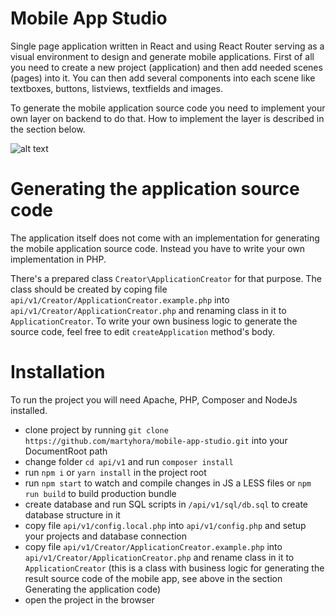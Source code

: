 # Mobile App Studio

Single page application written in React and using React Router serving as a visual environment to design and generate mobile applications. First of all you need to create a new project (application) and then add needed scenes (pages) into it. You can then add several components into each scene like textboxes, buttons, listviews, textfields and images.

To generate the mobile application source code you need to implement your own layer on backend to do that. How to implement the layer is described in the section below.

![alt text](https://martyhora.cz/img/portfolio/thumbnails/1.png)

# Generating the application source code

The application itself does not come with an implementation for generating the mobile application source code. Instead you have to write your own implementation in PHP.

There's a prepared class ```Creator\ApplicationCreator``` for that purpose. The class should be created by coping file ```api/v1/Creator/ApplicationCreator.example.php``` into ```api/v1/Creator/ApplicationCreator.php``` and renaming class in it to ```ApplicationCreator```. To write your own business logic to generate the source code, feel free to edit ```createApplication``` method's body.

# Installation

To run the project you will need Apache, PHP, Composer and NodeJs installed.

- clone project by running ```git clone https://github.com/martyhora/mobile-app-studio.git``` into your DocumentRoot path
- change folder ```cd api/v1``` and run ```composer install```
- run ```npm i``` or ```yarn install``` in the project root
- run ```npm start``` to watch and compile changes in JS a LESS files or ```npm run build``` to build production bundle
- create database and run SQL scripts in ```/api/v1/sql/db.sql``` to create database structure in it
- copy file ```api/v1/config.local.php``` into ```api/v1/config.php``` and setup your projects and database connection
- copy file ```api/v1/Creator/ApplicationCreator.example.php``` into ```api/v1/Creator/ApplicationCreator.php``` and rename class in it to ```ApplicationCreator``` (this is a class with business logic for generating the result source code of the mobile app, see above in the section Generating the application code)
- open the project in the browser
